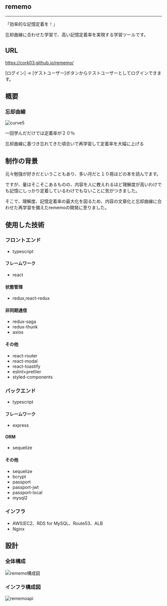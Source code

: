 ## rememo

---
「効率的な記憶定着を！」

忘却曲線に合わせた学習で、高い記憶定着率を実現する学習ツールです。

## URL
https://cork03.github.io/rememo/

[ログイン] -> [ゲストユーザー]ボタンからテストユーザーとしてログインできます。

## 概要

### 忘却曲線

![ curve5](https://user-images.githubusercontent.com/64002008/104855924-df17c780-5952-11eb-993e-bf54ebf839f5.jpg)


一回学んだだけでは定着率が２０％

忘却曲線に基づき忘れてきた頃合いで再学習して定着率を大幅に上げる


## 制作の背景
元々勉強が好きだということもあり、多い月だと１０冊ほどの本を読んでます。

ですが、量はそこそこあるものの、内容を人に教えれるほど理解度が高いわけでも記憶にしっかり定着しているわけでもないことに気がつきました。

そこで、理解度、記憶定着率の最大化を図るため、内容の文章化と忘却曲線に合わせた再学習を備えたrememoの開発に至りました。

## 使用した技術

### フロントエンド
- typescript
#### フレームワーク
- react

#### 状態管理
- redux,react-redux
#### 非同期通信
- redux-saga 
- redux-thunk
- axios

#### その他
- react-router
- react-modal
- react-toastify
- eslint+prettier
- styled-components

### バックエンド
- typescript
#### フレームワーク
- express
#### ORM
- sequelize
#### その他
- sequelize
- bcrypt
- passport
- passport-jwt
- passport-local
- mysql2


### インフラ

- AWS(EC2、RDS for MySQL、Route53、ALB
- Nginx

## 設計

### 全体構成

![rememo構成図](https://user-images.githubusercontent.com/64002008/104777928-df338e00-57bf-11eb-9f1b-06078b1c7979.png)

### インフラ構成図

![rememoapi](https://user-images.githubusercontent.com/64002008/104776738-e0fc5200-57bd-11eb-9c32-e73d573be076.png)
